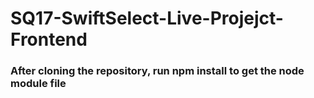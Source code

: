 # SQ17-SwiftSelect-Live-Projejct-Frontend

### After cloning the repository, run npm install to get the node module file 
